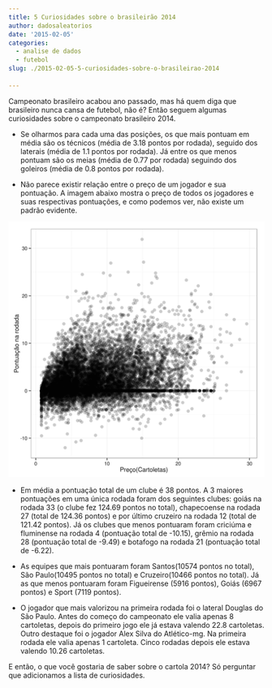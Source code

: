 ```yaml
---
title: 5 Curiosidades sobre o brasileirão 2014
author: dadosaleatorios
date: '2015-02-05'
categories:
  - analise de dados
  - futebol
slug: ./2015-02-05-5-curiosidades-sobre-o-brasileirao-2014

---
```


Campeonato brasileiro acabou ano passado, mas há quem diga que brasileiro nunca cansa de futebol, não é? Então seguem algumas curiosidades sobre o campeonato brasileiro 2014.

  * Se olharmos para cada uma das posições, os que mais pontuam em média são os técnicos (média de 3.18 pontos por rodada), seguido dos laterais (média de 1.1 pontos por rodada). Já entre os que menos pontuam são os meias (média de 0.77 por rodada) seguindo dos goleiros (média de 0.8 pontos por rodada).

  * Não parece existir relação entre o preço de um jogador e sua pontuação. A imagem abaixo mostra o preço de todos os jogadores e suas respectivas pontuações, e como podemos ver, não existe um padrão evidente.

![](./imagem-01.png)

  * Em média a pontuação total de um clube é 38 pontos. A 3 maiores pontuações em uma única rodada foram dos seguintes clubes: goiás na rodada 33 (o clube fez 124.69 pontos no total), chapecoense na rodada 27 (total de 124.36 pontos) e por último cruzeiro na rodada 12 (total de 121.42 pontos).  Já os clubes que menos pontuaram foram criciúma e fluminense na rodada 4 (pontuação total de -10.15), grêmio na rodada 28 (pontuação total de -9.49) e botafogo na rodada 21 (pontuação total de -6.22).

  * As equipes que mais pontuaram foram Santos(10574 pontos no total), São Paulo(10495 pontos no total) e Cruzeiro(10466 pontos no total). Já as que menos pontuaram foram Figueirense (5916 pontos), Goiás (6967 pontos) e Sport (7119 pontos).

  * O jogador que mais valorizou na primeira rodada foi o lateral Douglas do São Paulo. Antes do começo do campeonato ele valia apenas 8 cartoletas, depois do primeiro jogo ele já estava valendo 22.8 cartoletas. Outro destaque foi o jogador Alex Silva do Atlético-mg. Na primeira rodada ele valia apenas 1 cartoleta. Cinco rodadas depois ele estava valendo 10.26 cartoletas.

E então, o que você gostaria de saber sobre o cartola 2014? Só perguntar que adicionamos a lista de curiosidades.
